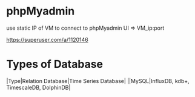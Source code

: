 # phpMyadmin
use static IP of VM to connect to phpMyadmin UI
=> VM_ip:port

https://superuser.com/a/1120146



# Types of Database
|Type|Relation Database|Time Series Database|
||MySQL|InfluxDB, kdb+, TimescaleDB, DolphinDB|